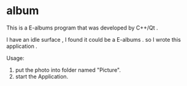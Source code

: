 # album
This is a E-albums program that was developed by C++/Qt .

I have an idle surface , I found it could be a E-albums . so I wrote this application .

Usage:
1. put the photo into folder named "Picture".
2. start the Application.
